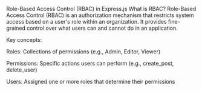 Role-Based Access Control (RBAC) in Express.js
What is RBAC?
Role-Based Access Control (RBAC) is an authorization mechanism that restricts system access based on a user's role within an organization. It provides fine-grained control over what users can and cannot do in an application.

Key concepts:

Roles: Collections of permissions (e.g., Admin, Editor, Viewer)

Permissions: Specific actions users can perform (e.g., create_post, delete_user)

Users: Assigned one or more roles that determine their permissions

